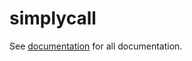 # simplycall

See [documentation](https://syntheticgoop.github.io/simplycall/) for all documentation.
